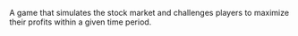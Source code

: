 A game that simulates the stock market and challenges players to maximize their profits within a given time period.
